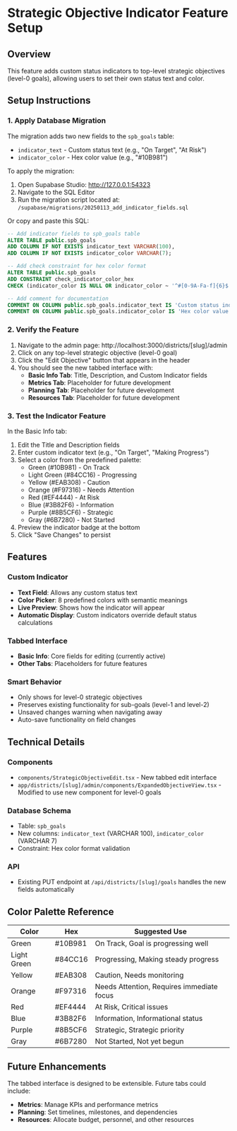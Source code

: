 # Strategic Objective Indicator Feature Setup

## Overview
This feature adds custom status indicators to top-level strategic objectives (level-0 goals), allowing users to set their own status text and color.

## Setup Instructions

### 1. Apply Database Migration
The migration adds two new fields to the `spb_goals` table:
- `indicator_text` - Custom status text (e.g., "On Target", "At Risk") 
- `indicator_color` - Hex color value (e.g., "#10B981")

To apply the migration:

1. Open Supabase Studio: http://127.0.0.1:54323
2. Navigate to the SQL Editor
3. Run the migration script located at: `/supabase/migrations/20250113_add_indicator_fields.sql`

Or copy and paste this SQL:

```sql
-- Add indicator fields to spb_goals table
ALTER TABLE public.spb_goals
ADD COLUMN IF NOT EXISTS indicator_text VARCHAR(100),
ADD COLUMN IF NOT EXISTS indicator_color VARCHAR(7);

-- Add check constraint for hex color format
ALTER TABLE public.spb_goals
ADD CONSTRAINT check_indicator_color_hex 
CHECK (indicator_color IS NULL OR indicator_color ~ '^#[0-9A-Fa-f]{6}$');

-- Add comment for documentation
COMMENT ON COLUMN public.spb_goals.indicator_text IS 'Custom status indicator text (e.g., "On Target", "At Risk")';
COMMENT ON COLUMN public.spb_goals.indicator_color IS 'Hex color value for the indicator (e.g., "#10B981")';
```

### 2. Verify the Feature

1. Navigate to the admin page: http://localhost:3000/districts/[slug]/admin
2. Click on any top-level strategic objective (level-0 goal)
3. Click the "Edit Objective" button that appears in the header
4. You should see the new tabbed interface with:
   - **Basic Info Tab**: Title, Description, and Custom Indicator fields
   - **Metrics Tab**: Placeholder for future development
   - **Planning Tab**: Placeholder for future development  
   - **Resources Tab**: Placeholder for future development

### 3. Test the Indicator Feature

In the Basic Info tab:
1. Edit the Title and Description fields
2. Enter custom indicator text (e.g., "On Target", "Making Progress")
3. Select a color from the predefined palette:
   - Green (#10B981) - On Track
   - Light Green (#84CC16) - Progressing
   - Yellow (#EAB308) - Caution
   - Orange (#F97316) - Needs Attention
   - Red (#EF4444) - At Risk
   - Blue (#3B82F6) - Information
   - Purple (#8B5CF6) - Strategic
   - Gray (#6B7280) - Not Started
4. Preview the indicator badge at the bottom
5. Click "Save Changes" to persist

## Features

### Custom Indicator
- **Text Field**: Allows any custom status text
- **Color Picker**: 8 predefined colors with semantic meanings
- **Live Preview**: Shows how the indicator will appear
- **Automatic Display**: Custom indicators override default status calculations

### Tabbed Interface
- **Basic Info**: Core fields for editing (currently active)
- **Other Tabs**: Placeholders for future features

### Smart Behavior
- Only shows for level-0 strategic objectives
- Preserves existing functionality for sub-goals (level-1 and level-2)
- Unsaved changes warning when navigating away
- Auto-save functionality on field changes

## Technical Details

### Components
- `components/StrategicObjectiveEdit.tsx` - New tabbed edit interface
- `app/districts/[slug]/admin/components/ExpandedObjectiveView.tsx` - Modified to use new component for level-0 goals

### Database Schema
- Table: `spb_goals`
- New columns: `indicator_text` (VARCHAR 100), `indicator_color` (VARCHAR 7)
- Constraint: Hex color format validation

### API
- Existing PUT endpoint at `/api/districts/[slug]/goals` handles the new fields automatically

## Color Palette Reference

| Color | Hex | Suggested Use |
|-------|-----|---------------|
| Green | #10B981 | On Track, Goal is progressing well |
| Light Green | #84CC16 | Progressing, Making steady progress |
| Yellow | #EAB308 | Caution, Needs monitoring |
| Orange | #F97316 | Needs Attention, Requires immediate focus |
| Red | #EF4444 | At Risk, Critical issues |
| Blue | #3B82F6 | Information, Informational status |
| Purple | #8B5CF6 | Strategic, Strategic priority |
| Gray | #6B7280 | Not Started, Not yet begun |

## Future Enhancements

The tabbed interface is designed to be extensible. Future tabs could include:
- **Metrics**: Manage KPIs and performance metrics
- **Planning**: Set timelines, milestones, and dependencies
- **Resources**: Allocate budget, personnel, and other resources